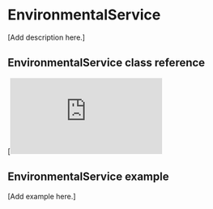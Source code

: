 # EnvironmentalService

[Add description here.]

## EnvironmentalService class reference

[![View code](http://os.mbed.com/docs/v5.9/mbed-os-api-doxy/class_environmental_service.html)

## EnvironmentalService example

[Add example here.]
